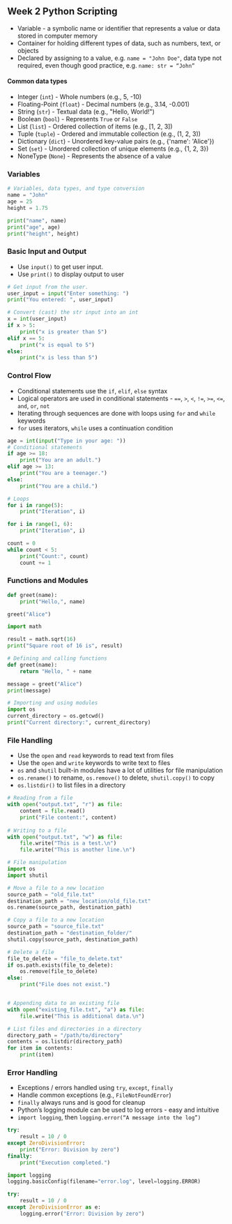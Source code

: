 ## Week 2 Python Scripting
- Variable - a symbolic name or identifier that represents a value or data stored in computer memory
- Container for holding different types of data, such as numbers, text, or objects
- Declared by assigning to a value, e.g. `name = "John Doe"`, data type not required, even though good practice, e.g. `name: str = “John”`
#### Common data types
- Integer (`int`) - Whole numbers (e.g., 5, -10)
- Floating-Point (`float`) - Decimal numbers (e.g., 3.14, -0.001)
- String (`str`) - Textual data (e.g., "Hello, World!")
- Boolean (`bool`) - Represents `True` or `False`
- List (`list`) - Ordered collection of items (e.g., [1, 2, 3])
- Tuple (`tuple`) - Ordered and immutable collection (e.g., (1, 2, 3))
- Dictionary (`dict`) - Unordered key-value pairs (e.g., {'name': 'Alice'})
- Set (`set`) - Unordered collection of unique elements (e.g., {1, 2, 3})
- NoneType (`None`) - Represents the absence of a value

### Variables
```python
# Variables, data types, and type conversion
name = "John"
age = 25
height = 1.75

print("name", name)
print("age", age)
print("height", height)
```

### Basic Input and Output
- Use `input()` to get user input.
- Use `print()` to display output to user
```python
# Get input from the user.
user_input = input("Enter something: ")
print("You entered: ", user_input)

# Convert (cast) the str input into an int
x = int(user_input)
if x > 5:
    print("x is greater than 5")
elif x == 5:
    print("x is equal to 5")
else:
    print("x is less than 5")
```

### Control Flow
- Conditional statements use the `if`, `elif`, `else` syntax
- Logical operators are used in conditional statements - `==`, `>`, `<`, `!=`, `>=`, `<=`, `and`, `or`, `not`
- Iterating through sequences are done with loops using `for` and `while` keywords
- `for` uses iterators, `while` uses a continuation condition
```python
age = int(input("Type in your age: "))
# Conditional statements
if age >= 18:
    print("You are an adult.")
elif age >= 13:
    print("You are a teenager.")
else:
    print("You are a child.")

# Loops
for i in range(5):
    print("Iteration", i)

for i in range(1, 6):
    print("Iteration", i)

count = 0
while count < 5:
    print("Count:", count)
    count += 1
```

### Functions and Modules
```python
def greet(name):
    print("Hello,", name)

greet("Alice")

import math

result = math.sqrt(16)
print("Square root of 16 is", result)
```

```python
# Defining and calling functions
def greet(name):
    return "Hello, " + name

message = greet("Alice")
print(message)

# Importing and using modules
import os
current_directory = os.getcwd()
print("Current directory:", current_directory)

```

### File Handling
- Use the `open` and `read` keywords to read text from files
- Use the `open` and `write` keywords to write text to files
- `os` and `shutil` built-in modules have a lot of utilities for file manipulation
- `os.rename()` to rename, `os.remove()` to delete, `shutil.copy()` to copy
- `os.listdir()` to list files in a directory

```python
# Reading from a file
with open("output.txt", "r") as file:
    content = file.read()
    print("File content:", content)
    
# Writing to a file
with open("output.txt", "w") as file:
    file.write("This is a test.\n")
    file.write("This is another line.\n")
```

```python
# File manipulation
import os
import shutil

# Move a file to a new location
source_path = "old_file.txt"
destination_path = "new_location/old_file.txt"
os.rename(source_path, destination_path)

# Copy a file to a new location
source_path = "source_file.txt"
destination_path = "destination_folder/"
shutil.copy(source_path, destination_path)

# Delete a file
file_to_delete = "file_to_delete.txt"
if os.path.exists(file_to_delete):
    os.remove(file_to_delete)
else:
    print("File does not exist.")


# Appending data to an existing file
with open("existing_file.txt", "a") as file:
    file.write("This is additional data.\n")

# List files and directories in a directory
directory_path = "/path/to/directory"
contents = os.listdir(directory_path)
for item in contents:
    print(item)
```

### Error Handling
- Exceptions / errors handled using `try`, `except`, `finally`
- Handle common exceptions (e.g., `FileNotFoundError`)
- `finally` always runs and is good for cleanup
- Python’s logging module can be used to log errors - easy and intuitive
- `import logging`, then `logging.error(“A message into the log”)`

```python
try:
    result = 10 / 0
except ZeroDivisionError:
    print("Error: Division by zero")
finally:
    print("Execution completed.")

import logging
logging.basicConfig(filename="error.log", level=logging.ERROR)

try:
    result = 10 / 0
except ZeroDivisionError as e:
    logging.error("Error: Division by zero")
```

